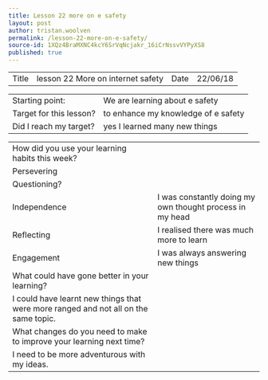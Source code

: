 ```yaml
---
title: Lesson 22 more on e safety
layout: post
author: tristan.woolven
permalink: /lesson-22-more-on-e-safety/
source-id: 1XQz4BraMXNC4kcY6SrVqNcjakr_16iCrNssvVYPyXS8
published: true
---
```

<table>
  <tr>
    <td>Title</td>
    <td>lesson 22 More on internet safety</td>
    <td>Date</td>
    <td>22/06/18</td>
  </tr>
</table>


<table>
  <tr>
    <td>Starting point:</td>
    <td>We are learning about e safety</td>
  </tr>
  <tr>
    <td>Target for this lesson?</td>
    <td>to enhance my knowledge of e safety</td>
  </tr>
  <tr>
    <td>Did I reach my target?</td>
    <td>yes I learned many new things</td>
  </tr>
</table>


<table>
  <tr>
    <td>How did you use your learning habits this week?</td>
    <td></td>
  </tr>
  <tr>
    <td>Persevering</td>
    <td></td>
  </tr>
  <tr>
    <td>Questioning?</td>
    <td></td>
  </tr>
  <tr>
    <td>Independence</td>
    <td>I was constantly doing my own thought process in my head</td>
  </tr>
  <tr>
    <td>Reflecting</td>
    <td>I realised there was much more to learn</td>
  </tr>
  <tr>
    <td>Engagement</td>
    <td>I was always answering new things</td>
  </tr>
  <tr>
    <td>What could have gone better in your learning?</td>
    <td></td>
  </tr>
  <tr>
    <td>I could have learnt new things that were more ranged and not all on the same topic.</td>
    <td></td>
  </tr>
  <tr>
    <td>What changes do you need to make to improve your learning next time?</td>
    <td></td>
  </tr>
  <tr>
    <td>I need to be more adventurous with my ideas.</td>
    <td></td>
  </tr>
</table>


